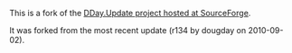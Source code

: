 This is a fork of the [DDay.Update project hosted at SourceForge](http://sourceforge.net/projects/dday-update/).

It was forked from the most recent update (r134 by dougday on 2010-09-02).

